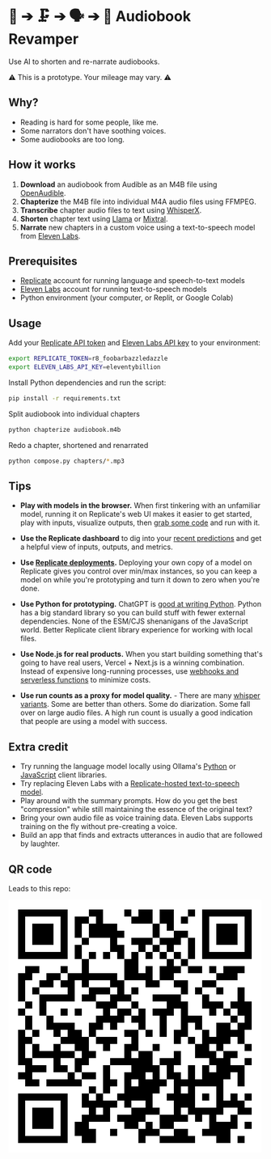# 📕 ➔ 🗜️ ➔ 🗣️ ➔ 📗 Audiobook Revamper

Use AI to shorten and re-narrate audiobooks.

⚠️ This is a prototype. Your mileage may vary. ⚠️

## Why?

- Reading is hard for some people, like me.
- Some narrators don't have soothing voices.
- Some audiobooks are too long.

## How it works

1. **Download** an audiobook from Audible as an M4B file using [OpenAudible](https://openaudible.org).
1. **Chapterize** the M4B file into individual M4A audio files using FFMPEG.
1. **Transcribe** chapter audio files to text using [WhisperX](https://replicate.com/daanelson/whisperx).
1. **Shorten** chapter text using [Llama](https://replicate.com/meta/llama-2-70b-chat) or [Mixtral](https://replicate.com/mistralai/mixtral-8x7b-instruct-v0.1).
1. **Narrate** new chapters in a custom voice using a text-to-speech model from [Eleven Labs](https://elevenlabs.io/voice-lab).

## Prerequisites

- [Replicate](https://replicate.com) account for running language and speech-to-text models
- [Eleven Labs](https://elevenlabs.io/) account for running text-to-speech models
- Python environment (your computer, or Replit, or Google Colab)

## Usage

Add your [Replicate API token](https://replicate.com/account) and [Eleven Labs API key](https://elevenlabs.io/) to your environment:

```sh
export REPLICATE_TOKEN=r8_foobarbazzledazzle
export ELEVEN_LABS_API_KEY=eleventybillion
```

Install Python dependencies and run the script:

```sh
pip install -r requirements.txt
```

Split audiobook into individual chapters

```sh
python chapterize audiobook.m4b
```

Redo a chapter, shortened and renarrated

```sh
python compose.py chapters/*.mp3
```

## Tips

- **Play with models in the browser.** When first tinkering with an unfamiliar model, running it on Replicate's web UI makes it easier to get started, play with inputs, visualize outputs, then [grab some code](https://replicate.com/vaibhavs10/incredibly-fast-whisper?input=python) and run with it.

- **Use the Replicate dashboard** to dig into your [recent predictions](https://replicate.com) and get a helpful view of inputs, outputs, and metrics.

- **Use [Replicate deployments](https://replicate.com/docs/deployments).** Deploying your own copy of a model on Replicate gives you control over min/max instances, so you can keep a model on while you're prototyping and turn it down to zero when you're done.

- **Use Python for prototyping.** ChatGPT is [good at writing Python](https://chat.openai.com/g/g-jcrLaezCM-pythonista). Python has a big standard library so you can build stuff with fewer external dependencies. None of the ESM/CJS shenanigans of the JavaScript world. Better Replicate client library experience for working with local files.

- **Use Node.js for real products.** When you start building something that's going to have real users, Vercel + Next.js is a winning combination. Instead of expensive long-running processes, use [webhooks and serverless functions](https://replicate.com/docs/webhooks) to minimize costs.

- **Use run counts as a proxy for model quality.** - There are many [whisper variants](https://replicate.com/explore?query=whisper). Some are better than others. Some do diarization. Some fall over on large audio files. A high run count is usually a good indication that people are using a model with success.

## Extra credit

- Try running the language model locally using Ollama's [Python](https://github.com/ollama/ollama-python) or [JavaScript](https://github.com/ollama/ollama-js) client libraries.
- Try replacing Eleven Labs with a [Replicate-hosted text-to-speech model](https://replicate.com/explore?query=tts).
- Play around with the summary prompts. How do you get the best "compression" while still maintaining the essence of the original text?
- Bring your own audio file as voice training data. Eleven Labs supports training on the fly without pre-creating a voice.
- Build an app that finds and extracts utterances in audio that are followed by laughter.


## QR code

Leads to this repo:

![QR Code](qr.png)